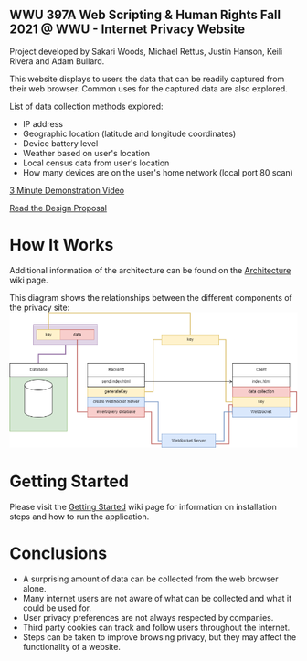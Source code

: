 WWU 397A Web Scripting & Human Rights Fall 2021 @ WWU - Internet Privacy Website
---

Project developed by Sakari Woods, Michael Rettus, Justin Hanson, Keili Rivera and Adam Bullard.

This website displays to users the data that can be readily captured from their web browser. Common uses for the captured data are also explored.

List of data collection methods explored:
* IP address
* Geographic location (latitude and longitude coordinates)
* Device battery level
* Weather based on user's location
* Local census data from user's location
* How many devices are on the user's home network (local port 80 scan)

[3 Minute Demonstration Video](https://drive.google.com/file/d/1QgymsnrpjeuXbPohAjePK2figV_i3WBe/view?usp=sharing)

[Read the Design Proposal](https://docs.google.com/document/d/1XUprLbdN8xd6-WU3FdBVCW8VW5NwiIxBrcxivDbFNUM/view)

# How It Works

Additional information of the architecture can be found on the [Architecture](https://github.com/Sakari-Woods/InternetPrivacy/wiki/Architecture) wiki page.

This diagram shows the relationships between the different components of the privacy site:
![Privacy Site UML Diagram](https://github.com/Sakari-Woods/InternetPrivacy/blob/main/docs/PrivacyDiagramUML.png)

# Getting Started

Please visit the [Getting Started](https://github.com/Sakari-Woods/InternetPrivacy/wiki/Getting-Started) wiki page for information on installation steps and how to run the application.

# Conclusions

* A surprising amount of data can be collected from the web browser alone.
* Many internet users are not aware of what can be collected and what it could be used for.
* User privacy preferences are not always respected by companies.
* Third party cookies can track and follow users throughout the internet.
* Steps can be taken to improve browsing privacy, but they may affect the functionality of a website.
